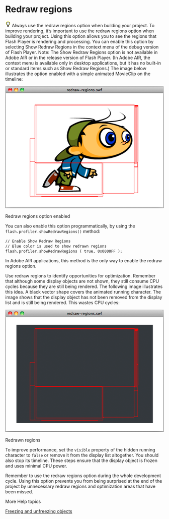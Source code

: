 # Redraw regions

![](../img/tip_help.png) Always use the redraw regions option when building your
project. To improve rendering, it’s important to use the redraw regions option
when building your project. Using this option allows you to see the regions that
Flash Player is rendering and processing. You can enable this option by
selecting Show Redraw Regions in the context menu of the debug version of Flash
Player. Note: The Show Redraw Regions option is not available in Adobe AIR or in
the release version of Flash Player. (In Adobe AIR, the context menu is
available only in desktop applications, but it has no built-in or standard items
such as Show Redraw Regions.) The image below illustrates the option enabled
with a simple animated MovieClip on the timeline:

![](../img/or_redraw_region1_popup.png)

Redraw regions option enabled

You can also enable this option programmatically, by using the
`flash.profiler.showRedrawRegions()` method:

    // Enable Show Redraw Regions
    // Blue color is used to show redrawn regions
    flash.profiler.showRedrawRegions ( true, 0x0000FF );

In Adobe AIR applications, this method is the only way to enable the redraw
regions option.

Use redraw regions to identify opportunities for optimization. Remember that
although some display objects are not shown, they still consume CPU cycles
because they are still being rendered. The following image illustrates this
idea. A black vector shape covers the animated running character. The image
shows that the display object has not been removed from the display list and is
still being rendered. This wastes CPU cycles:

![](../img/or_redraw_region2_popup.png)

Redrawn regions

To improve performance, set the `visible` property of the hidden running
character to `false` or remove it from the display list altogether. You should
also stop its timeline. These steps ensure that the display object is frozen and
uses minimal CPU power.

Remember to use the redraw regions option during the whole development cycle.
Using this option prevents you from being surprised at the end of the project by
unnecessary redraw regions and optimization areas that have been missed.

More Help topics

[Freezing and unfreezing objects](../minimizing-cpu-usage.md#freezing-and-unfreezing-objects)

